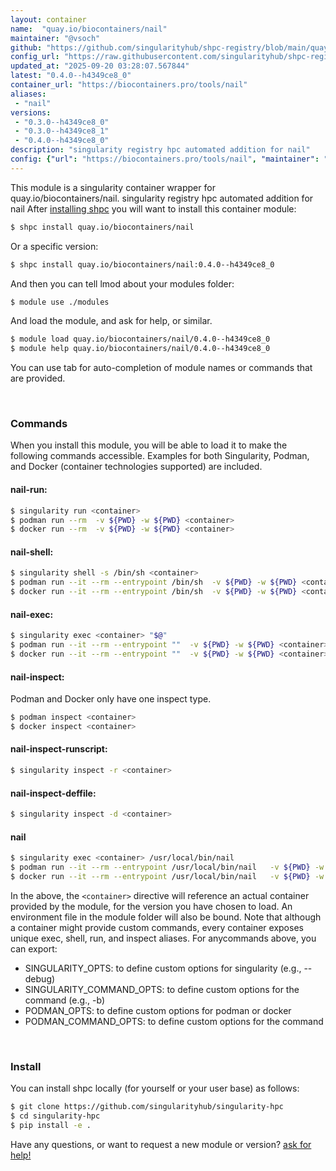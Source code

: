 ```yaml
---
layout: container
name:  "quay.io/biocontainers/nail"
maintainer: "@vsoch"
github: "https://github.com/singularityhub/shpc-registry/blob/main/quay.io/biocontainers/nail/container.yaml"
config_url: "https://raw.githubusercontent.com/singularityhub/shpc-registry/main/quay.io/biocontainers/nail/container.yaml"
updated_at: "2025-09-20 03:28:07.567844"
latest: "0.4.0--h4349ce8_0"
container_url: "https://biocontainers.pro/tools/nail"
aliases:
 - "nail"
versions:
 - "0.3.0--h4349ce8_0"
 - "0.3.0--h4349ce8_1"
 - "0.4.0--h4349ce8_0"
description: "singularity registry hpc automated addition for nail"
config: {"url": "https://biocontainers.pro/tools/nail", "maintainer": "@vsoch", "description": "singularity registry hpc automated addition for nail", "latest": {"0.4.0--h4349ce8_0": "sha256:fbd4fee71cdf448391cd4dd66100ac33d982775e25ab38e376024c07852e0ed8"}, "tags": {"0.3.0--h4349ce8_0": "sha256:54e47136c7445593ec40965b74d74f4473a6a6bac447c8364e1c884960f7d43c", "0.3.0--h4349ce8_1": "sha256:f9c8f1bd41f2a0561bb2d4ce640ebffc4a671c5ae52ba140b49225cd72487e6e", "0.4.0--h4349ce8_0": "sha256:fbd4fee71cdf448391cd4dd66100ac33d982775e25ab38e376024c07852e0ed8"}, "docker": "quay.io/biocontainers/nail", "aliases": {"nail": "/usr/local/bin/nail"}}
---
```


This module is a singularity container wrapper for quay.io/biocontainers/nail.
singularity registry hpc automated addition for nail
After [installing shpc](#install) you will want to install this container module:


```bash
$ shpc install quay.io/biocontainers/nail
```

Or a specific version:

```bash
$ shpc install quay.io/biocontainers/nail:0.4.0--h4349ce8_0
```

And then you can tell lmod about your modules folder:

```bash
$ module use ./modules
```

And load the module, and ask for help, or similar.

```bash
$ module load quay.io/biocontainers/nail/0.4.0--h4349ce8_0
$ module help quay.io/biocontainers/nail/0.4.0--h4349ce8_0
```

You can use tab for auto-completion of module names or commands that are provided.

<br>

### Commands

When you install this module, you will be able to load it to make the following commands accessible.
Examples for both Singularity, Podman, and Docker (container technologies supported) are included.

#### nail-run:

```bash
$ singularity run <container>
$ podman run --rm  -v ${PWD} -w ${PWD} <container>
$ docker run --rm  -v ${PWD} -w ${PWD} <container>
```

#### nail-shell:

```bash
$ singularity shell -s /bin/sh <container>
$ podman run --it --rm --entrypoint /bin/sh  -v ${PWD} -w ${PWD} <container>
$ docker run --it --rm --entrypoint /bin/sh  -v ${PWD} -w ${PWD} <container>
```

#### nail-exec:

```bash
$ singularity exec <container> "$@"
$ podman run --it --rm --entrypoint ""  -v ${PWD} -w ${PWD} <container> "$@"
$ docker run --it --rm --entrypoint ""  -v ${PWD} -w ${PWD} <container> "$@"
```

#### nail-inspect:

Podman and Docker only have one inspect type.

```bash
$ podman inspect <container>
$ docker inspect <container>
```

#### nail-inspect-runscript:

```bash
$ singularity inspect -r <container>
```

#### nail-inspect-deffile:

```bash
$ singularity inspect -d <container>
```


#### nail

```bash
$ singularity exec <container> /usr/local/bin/nail
$ podman run --it --rm --entrypoint /usr/local/bin/nail   -v ${PWD} -w ${PWD} <container> -c " $@"
$ docker run --it --rm --entrypoint /usr/local/bin/nail   -v ${PWD} -w ${PWD} <container> -c " $@"
```



In the above, the `<container>` directive will reference an actual container provided
by the module, for the version you have chosen to load. An environment file in the
module folder will also be bound. Note that although a container
might provide custom commands, every container exposes unique exec, shell, run, and
inspect aliases. For anycommands above, you can export:

 - SINGULARITY_OPTS: to define custom options for singularity (e.g., --debug)
 - SINGULARITY_COMMAND_OPTS: to define custom options for the command (e.g., -b)
 - PODMAN_OPTS: to define custom options for podman or docker
 - PODMAN_COMMAND_OPTS: to define custom options for the command

<br>

### Install

You can install shpc locally (for yourself or your user base) as follows:

```bash
$ git clone https://github.com/singularityhub/singularity-hpc
$ cd singularity-hpc
$ pip install -e .
```

Have any questions, or want to request a new module or version? [ask for help!](https://github.com/singularityhub/singularity-hpc/issues)
